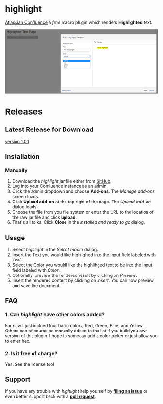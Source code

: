 # highlight

[Atlassian Confluence](https://www.atlassian.com/software/confluence) a *free* macro plugin which renders __Highlighted__ text.

![screenshot image showing usage of highlight](https://github.com/mslattery/highlight/blob/master/Highligher-Overview.png)

# Releases

## Latest Release for Download

[version 1.0.1](https://github.com/mslattery/highlight/blob/master/releases/highlight-1.0.1-SNAPSHOT.jar)

## Installation

### Manually

1. Download the _highlight_ jar file either from [GitHub](https://github.com/mslattery/highlight).
2. Log into your Confluence instance as an admin.
3. Click the admin dropdown and choose __Add-ons__. The _Manage add-ons_ screen loads.
4. Click __Upload add-on__ at the top right of the page. The _Upload add-on_ dialog loads.
5. Choose the file from you file system or enter the URL to the location of the raw jar file and click __upload__.
6. That's all folks. Click __Close__ in the _Installed and ready to go_ dialog.

## Usage

1. Select _highlight_ in the _Select macro_ dialog.
2. Insert the Text you would like highlighed into the input field labeled with _Text_.
3. Select the Color you wouldl like the highlihged text to be into the input field labeled with _Color_.
3. Optionally, preview the rendered result by clicking on _Preview_.
4. Insert the rendered content by clicking on _Insert_. You can now preview and save the document.

## FAQ

### 1. Can _highlight_ have other colors added?

For now I just inclued four basic colors, Red, Green, Blue, and Yellow.  Others can of course be manually added to the list if you build you own version of this plugin.  I hope to someday add a color picker or just allow you to enter hex.

### 2. Is it free of charge?

Yes. See the license too!

## Support

If you have any trouble with _highlight_ help yourself by [__filing an issue__](https://github.com/mslattery/highlight/issues)
or even better support back with a [__pull request__](https://github.com/mslattery/highlight/pulls).
